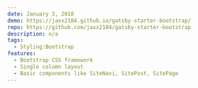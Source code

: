 ```yaml
---
date: January 3, 2018
demo: https://jaxx2104.github.io/gatsby-starter-bootstrap/
repo: https://github.com/jaxx2104/gatsby-starter-bootstrap
description: n/a
tags:
  - Styling:Bootstrap
features:
  - Bootstrap CSS framework
  - Single column layout
  - Basic components like SiteNavi, SitePost, SitePage
---
```

